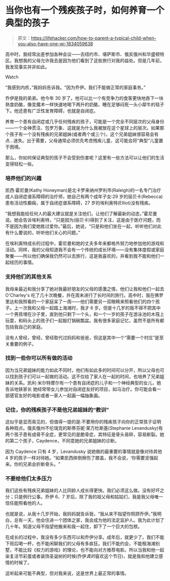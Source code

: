 # 当你也有一个残疾孩子时，如何养育一个典型的孩子

> 原文：<https://lifehacker.com/how-to-parent-a-typical-child-when-you-also-have-one-wi-1834059638>

高中时，我经常出差参加各种会议——去纽约市、堪萨斯市、俄亥俄州和华盛顿特区。我想我的父母允许我去是因为他们看到了这些旅行对我的益处。但是几年前，我发现事实并非如此。

Watch

“我感到内疚，”我妈妈告诉我。“因为乔伊。我们不能做正常的家庭事务。”

乔伊是我的弟弟。他今年 30 岁了。他可以比一个有竞争力的食客更快地吞下一块熟食奶酪，像变魔术一样快速地喝下两升的奶酪，睡在足够闷死一头小犀牛的毯子下。他还患有广泛性发育障碍，也就是自闭症。

养育一个患有自闭症或几乎任何残疾的孩子，可能是一个完全不同层次的父母身份——一个全神贯注、包罗万象、这就是为什么我被放在这个星球上的层次。如果那个孩子有一个没有残疾的兄弟姐妹(或者两个或三个)，这个兄弟姐妹很容易会有点…迷失。出于需要，父母通常必须优先考虑残疾儿童，这可能会将“典型”儿童置于困境。

那么，你如何保证典型的孩子不会受到伤害呢？这里有一些方法可以让他们的生活变得轻松一些。

### 培养他们的兴趣

凯西·霍尼曼(Kathy Honeyman)是北卡罗来纳州罗利市(Raleigh)的一名专门治疗成人自闭症谱系障碍的治疗师，她自己有两个成年子女:29 岁的丽贝卡(Rebecca)患有活动性癫痫，属于自闭症谱系障碍，27 岁的埃利奥特(Elliot)没有残疾。

“我想我能给任何人的最大建议就是关注他们，让他们了解最新的动态，”霍尼曼说。她会告诉埃利奥特，“只是因为(丽贝卡)得到了关注，这是由于医疗问题，而不是因为我们爱她胜过爱你。”最后，她说，“只是和他们坐在一起，听听他们对此有什么要说的，听听他们关心的问题。”

在埃利奥特成长的过程中，霍尼曼和她的丈夫多年来都格外努力地参加他的游戏和活动。同样，我的父母知道我不会有一个传统的成长环境——没有集体度假或家庭聚餐——所以他们确保我仍然可以去旅行，这是我喜欢的，并看到我不能和他们一起经历的事情。

### 支持他们的其他关系

我母亲最近和我分享了她对我最好朋友的父母的感激之情，他们让我和他们一起去 O'Charley's 吃了几十次晚餐，并在周末进行了长时间的旅行。高中时，我在佛罗里达和我照看的一个家庭呆了一周——他们需要另一双眼睛来照看他们的四个孩子。上一次我和父母一起踏上海滩时，我才 6 岁。但是十几岁的我不得不把其中一个男孩埋在沙子里，直到他只剩下一个头，和一个一岁的孩子在游泳池的木筏上玩耍，和码头上的孩子们一起敲打锅碗瓢盆。我有很多家庭记忆，虽然不是所有都包括我自己的家庭。

没有人曾经，曾经，曾经取代过妈妈和爸爸，但这是其中一个“需要一个村庄”是至关重要的例子。

### 找到一些你可以所有做的活动

因为当兄弟姐妹的能力如此不同时，他们有如此多的时间可以分开，所以父母也可以找到孩子们可以一起做的活动。这不仅给了家人在一起的时间，也培养了兄弟姐妹的关系。凯利·米尔特摩尔有一个患有自闭症的儿子和一个神经典型的女儿，她告诉地铁家长 她经常带女儿参加对自闭症友好的项目，如马治疗。你可能会看一部感官友好的电影或者一家人一起画一幅抽象画。

### 记住，你的残疾孩子不是他兄弟姐妹的“教训”

这似乎是显而易见的，但值得一提的是:不要用你的残疾孩子向你的正常孩子证明各种观点。俄亥俄州不伦瑞克的斯蒂芬妮·莱万杜斯基(Stephanie Levandusky)有两个孩子患有成骨不全症，更常见的是脆骨症，其特征是骨头易碎，容易断裂。她的第二个孩子，Caydence，不同意她的兄弟姐妹的诊断。

因为 Caydence 只有 4 岁，Levandusky 说她做的最重要的事情就是像对待其他 4 岁的孩子一样对待她。“如果凯西摔倒擦伤了膝盖，我不会说，‘你需要坚强起来。你的兄弟会折断骨头。"

### 不要给他们太多压力

我们这些有残疾兄弟姐妹的人比同龄人成长得更快。我们必须这么做。没有好坏之分；只是例行公事。乔伊 6、7 岁后，除了我的祖父母和姑姑们，我是我父母唯一信任能照看他的人。

也就是说，从我十几岁开始，我妈妈就告诉我，“我从来不指望你照顾乔伊。”我明白，总有一天，他会住进一个团体之家，我会成为他的法定监护人。我为此计划了几十年。知道父母不指望他搬来和我一起住，卸下了一个巨大的包袱。

在成长的过程中，我没有多少东西可以和乔伊分享。成年后，就更少了。我们不能下班后喝一杯，也不能闲聊我们的父母有多疯狂。我们不能约会，不能租海滩别墅，不能比较《权力的游戏》的理论，也不能向对方推荐电影。所以当我和他一起染复活节彩蛋或者装饰圣诞树的时候(乔伊*真的*喜欢这个节日)，就是我和他建立感情的时候了。

这听起来可能不典型，但对我来说，这是世界上最正常的事情。